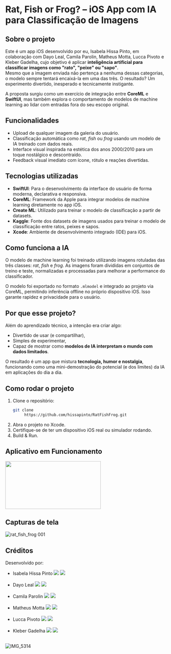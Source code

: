 # Rat, Fish or Frog? – iOS App com IA para Classificação de Imagens

## Sobre o projeto

Este é um app iOS desenvolvido por eu, Isabela Hissa Pinto, em colaboração com Dayo Leal, Camila Parolin, Matheus Motta, Lucca Pivoto e Kleber Gadelha, cujo objetivo é aplicar **inteligência artificial para classificar imagens como "rato", "peixe" ou "sapo"**.  
Mesmo que a imagem enviada não pertença a nenhuma dessas categorias, o modelo sempre tentará encaixá-la em uma das três. O resultado? Um experimento divertido, inesperado e tecnicamente instigante.

A proposta surgiu como um exercício de integração entre **CoreML** e **SwiftUI**, mas também explora o comportamento de modelos de machine learning ao lidar com entradas fora do seu escopo original.

## Funcionalidades

- Upload de qualquer imagem da galeria do usuário.
- Classificação automática como *rat*, *fish* ou *frog* usando um modelo de IA treinado com dados reais.
- Interface visual inspirada na estética dos anos 2000/2010 para um toque nostálgico e descontraído.
- Feedback visual imediato com ícone, rótulo e reações divertidas.

## Tecnologias utilizadas

- **SwiftUI**: Para o desenvolvimento da interface do usuário de forma moderna, declarativa e responsiva.
- **CoreML**: Framework da Apple para integrar modelos de machine learning diretamente no app iOS.
- **Create ML**: Utilizado para treinar o modelo de classificação a partir de datasets.
- **Kaggle**: Fonte dos datasets de imagens usados para treinar o modelo de classificação entre ratos, peixes e sapos.
- **Xcode**: Ambiente de desenvolvimento integrado (IDE) para iOS.

## Como funciona a IA

O modelo de machine learning foi treinado utilizando imagens rotuladas das três classes: *rat*, *fish* e *frog*. As imagens foram divididas em conjuntos de treino e teste, normalizadas e processadas para melhorar a performance do classificador.

O modelo foi exportado no formato `.mlmodel` e integrado ao projeto via CoreML, permitindo inferência offline no próprio dispositivo iOS. Isso garante rapidez e privacidade para o usuário.

## Por que esse projeto?

Além do aprendizado técnico, a intenção era criar algo:
- Divertido de usar (e compartilhar),
- Simples de experimentar,
- Capaz de mostrar como **modelos de IA interpretam o mundo com dados limitados**.

O resultado é um app que mistura **tecnologia, humor e nostalgia**, funcionando como uma mini-demostração do potencial (e dos limites) da IA em aplicações do dia a dia.

## Como rodar o projeto

1. Clone o repositório:
   ```bash
   git clone 
        https://github.com/hissapinto/RatFishFrog.git
   ```
2. Abra o projeto no Xcode.
3. Certifique-se de ter um dispositivo iOS real ou simulador rodando.
4. Build & Run.

## Aplicativo em Funcionamento
<img width="300" height="150" src="https://github.com/user-attachments/assets/469e7d8c-7e67-4846-bec4-4ba157a8a317"><br>

## Capturas de tela

![rat_fish_frog 001](https://github.com/user-attachments/assets/74cbba56-ad17-4fd4-9bf2-0a5b8f3febe5)

## Créditos

Desenvolvido por:
- Isabela Hissa Pinto <a href="https://www.linkedin.com/in/isabela-hissa-pinto-05aa741b9?utm_source=share&utm_campaign=share_via&utm_content=profile&utm_medium=ios_app"><img src="https://img.shields.io/badge/LinkedIn-0077B5?style=for-the-badge&logo=linkedin&logoColor=white"/></a> <a href="https://github.com/hissapinto"><img src="https://img.shields.io/badge/GitHub-100000?style=for-the-badge&logo=github&logoColor=white"/></a> <br> <br>
- Dayo Leal <a href="https://www.linkedin.com/in/dayo-araujo?utm_source=share&utm_campaign=share_via&utm_content=profile&utm_medium=android_app"><img src="https://img.shields.io/badge/LinkedIn-0077B5?style=for-the-badge&logo=linkedin&logoColor=white"/></a> <a href="https://github.com/dayoleal"><img src="https://img.shields.io/badge/GitHub-100000?style=for-the-badge&logo=github&logoColor=white"/></a> <br> <br>
- Camila Parolin <a href="https://www.linkedin.com/in/camila-parolin-70a437333"><img src="https://img.shields.io/badge/LinkedIn-0077B5?style=for-the-badge&logo=linkedin&logoColor=white"/></a> <a href="https://github.com/cparolin"><img src="https://img.shields.io/badge/GitHub-100000?style=for-the-badge&logo=github&logoColor=white"/></a> <br> <br>
- Matheus Motta <a href="https://www.linkedin.com/in/matheus-motta-5a8539349?utm_source=share&utm_campaign=share_via&utm_content=profile&utm_medium=ios_app"><img src="https://img.shields.io/badge/LinkedIn-0077B5?style=for-the-badge&logo=linkedin&logoColor=white"/></a> <a href="https://github.com/matheusmotta16"><img src="https://img.shields.io/badge/GitHub-100000?style=for-the-badge&logo=github&logoColor=white"/></a> <br> <br>
- Lucca Pivoto <a href="https://www.linkedin.com/in/luccapivoto?utm_source=share&utm_campaign=share_via&utm_content=profile&utm_medium=android_app"><img src="https://img.shields.io/badge/LinkedIn-0077B5?style=for-the-badge&logo=linkedin&logoColor=white"/></a> <a href="https://github.com/LuccaPV"><img src="https://img.shields.io/badge/GitHub-100000?style=for-the-badge&logo=github&logoColor=white"/></a> <br> <br>
- Kleber Gadelha <a href="https://www.linkedin.com/in/kleber-gadelha-917a6228b?utm_source=share&utm_campaign=share_via&utm_content=profile&utm_medium=ios_app"><img src="https://img.shields.io/badge/LinkedIn-0077B5?style=for-the-badge&logo=linkedin&logoColor=white"/></a> <a href="https://github.com/Kleber-gadelha
"><img src="https://img.shields.io/badge/GitHub-100000?style=for-the-badge&logo=github&logoColor=white"/></a> <br> <br>
  
![IMG_5314](https://github.com/user-attachments/assets/5003e2c0-cae3-4135-8e77-6a5d5b6099fc)
